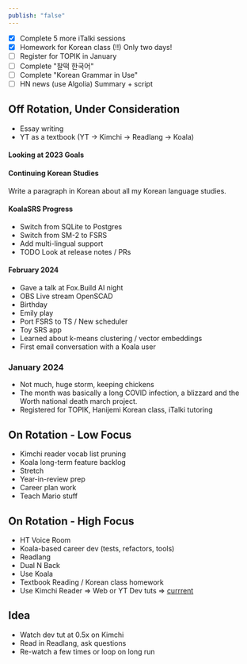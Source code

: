 ```yaml
---
publish: "false"
---
```


- [x] Complete 5 more iTalki sessions
- [x] Homework for Korean class (!!) Only two days!
 - [ ] Register for TOPIK in January
 - [ ] Complete "찰떡 한국어"
 - [ ] Complete "Korean Grammar in Use"
 - [ ] HN news (use Algolia) Summary + script
 
## Off Rotation, Under Consideration

 - Essay writing
 - YT as a textbook (YT -> Kimchi -> Readlang -> Koala)

#### Looking at 2023 Goals

#### Continuing Korean Studies
Write a paragraph in Korean about all my Korean language studies.
#### KoalaSRS Progress
- Switch from SQLite to Postgres
- Switch from SM-2 to FSRS
- Add multi-lingual support
- TODO Look at release notes / PRs

#### February 2024

 - Gave a talk at Fox.Build AI night
 - OBS Live stream OpenSCAD
 - Birthday
 - Emily play
 - Port FSRS to TS / New scheduler
 - Toy SRS app
 - Learned about k-means clustering / vector embeddings
 - First email conversation with a Koala user
### January 2024
  - Not much, huge storm, keeping chickens
  - The month was basically a long COVID infection, a blizzard and the Worth national death march project.
  - Registered for TOPIK, Hanijemi Korean class, iTalki tutoring
## On Rotation - Low Focus
 - Kimchi reader vocab list pruning
 - Koala long-term feature backlog
 - Stretch
 - Year-in-review prep
 - Career plan work
 - Teach Mario stuff
## On Rotation - High Focus

 - HT Voice Room
 - Koala-based career dev (tests, refactors, tools)
 - Readlang
 - Dual N Back
 -  Use Koala
 - Textbook Reading / Korean class homework
 - Use Kimchi Reader => Web or YT Dev tuts => [currrent](https://youtu.be/Gt40VneLdX4?si=xR9p3EotN7Gy6sHm)

## Idea
 - Watch dev tut at 0.5x on Kimchi
 - Read in Readlang, ask questions
 - Re-watch a few times or loop on long run